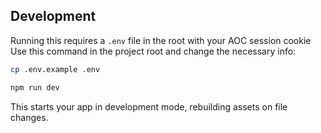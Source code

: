 ## Development

Running this requires a `.env` file in the root with your AOC session cookie
Use this command in the project root and change the necessary info:
```sh
cp .env.example .env
```

```sh
npm run dev
```

This starts your app in development mode, rebuilding assets on file changes.
